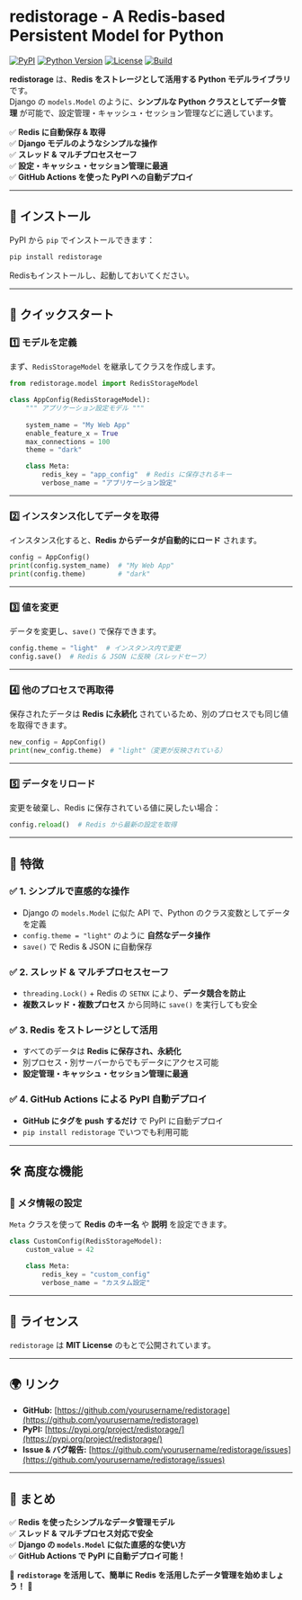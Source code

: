 # **redistorage - A Redis-based Persistent Model for Python**

[![PyPI](https://img.shields.io/pypi/v/redistorage)](https://pypi.org/project/redistorage/)
[![Python Version](https://img.shields.io/pypi/pyversions/redistorage)](https://pypi.org/project/redistorage/)
[![License](https://img.shields.io/pypi/l/redistorage)](https://github.com/yourusername/redistorage/blob/main/LICENSE)
[![Build](https://github.com/yourusername/redistorage/actions/workflows/pypi-publish.yml/badge.svg)](https://github.com/yourusername/redistorage/actions)

**redistorage** は、**Redis をストレージとして活用する Python モデルライブラリ** です。  
Django の `models.Model` のように、**シンプルな Python クラスとしてデータ管理** が可能で、設定管理・キャッシュ・セッション管理などに適しています。  

✅ **Redis に自動保存 & 取得**  
✅ **Django モデルのようなシンプルな操作**  
✅ **スレッド & マルチプロセスセーフ**  
✅ **設定・キャッシュ・セッション管理に最適**  
✅ **GitHub Actions を使った PyPI への自動デプロイ**

---

## **🔧 インストール**
PyPI から `pip` でインストールできます：
```bash
pip install redistorage
```
Redisもインストールし、起動しておいてください。

---

## **🚀 クイックスタート**
### **1️⃣ モデルを定義**
まず、`RedisStorageModel` を継承してクラスを作成します。

```python
from redistorage.model import RedisStorageModel

class AppConfig(RedisStorageModel):
    """ アプリケーション設定モデル """
    
    system_name = "My Web App"
    enable_feature_x = True
    max_connections = 100
    theme = "dark"

    class Meta:
        redis_key = "app_config"  # Redis に保存されるキー
        verbose_name = "アプリケーション設定"
```

---

### **2️⃣ インスタンス化してデータを取得**
インスタンス化すると、**Redis からデータが自動的にロード** されます。
```python
config = AppConfig()
print(config.system_name)  # "My Web App"
print(config.theme)        # "dark"
```

---

### **3️⃣ 値を変更**
データを変更し、`save()` で保存できます。
```python
config.theme = "light"  # インスタンス内で変更
config.save()  # Redis & JSON に反映（スレッドセーフ）
```

---

### **4️⃣ 他のプロセスで再取得**
保存されたデータは **Redis に永続化** されているため、別のプロセスでも同じ値を取得できます。
```python
new_config = AppConfig()
print(new_config.theme)  # "light"（変更が反映されている）
```

---

### **5️⃣ データをリロード**
変更を破棄し、Redis に保存されている値に戻したい場合：
```python
config.reload()  # Redis から最新の設定を取得
```

---

## **🔑 特徴**
### ✅ **1. シンプルで直感的な操作**
- Django の `models.Model` に似た API で、Python のクラス変数としてデータを定義
- `config.theme = "light"` のように **自然なデータ操作**
- `save()` で Redis & JSON に自動保存

### ✅ **2. スレッド & マルチプロセスセーフ**
- `threading.Lock()` + Redis の `SETNX` により、**データ競合を防止**
- **複数スレッド・複数プロセス** から同時に `save()` を実行しても安全

### ✅ **3. Redis をストレージとして活用**
- すべてのデータは **Redis に保存され、永続化**
- 別プロセス・別サーバーからでもデータにアクセス可能
- **設定管理・キャッシュ・セッション管理に最適**

### ✅ **4. GitHub Actions による PyPI 自動デプロイ**
- **GitHub にタグを push するだけ** で PyPI に自動デプロイ
- `pip install redistorage` でいつでも利用可能

---

## **🛠️ 高度な機能**
### **🔹 メタ情報の設定**
`Meta` クラスを使って **Redis のキー名** や **説明** を設定できます。
```python
class CustomConfig(RedisStorageModel):
    custom_value = 42

    class Meta:
        redis_key = "custom_config"
        verbose_name = "カスタム設定"
```

---

## **📜 ライセンス**
`redistorage` は **MIT License** のもとで公開されています。

---

## **🌍 リンク**
- **GitHub:** [https://github.com/yourusername/redistorage](https://github.com/yourusername/redistorage)
- **PyPI:** [https://pypi.org/project/redistorage/](https://pypi.org/project/redistorage/)
- **Issue & バグ報告:** [https://github.com/yourusername/redistorage/issues](https://github.com/yourusername/redistorage/issues)

---

## **🎯 まとめ**
✅ **Redis を使ったシンプルなデータ管理モデル**  
✅ **スレッド & マルチプロセス対応で安全**  
✅ **Django の `models.Model` に似た直感的な使い方**  
✅ **GitHub Actions で PyPI に自動デプロイ可能！**  

🚀 **`redistorage` を活用して、簡単に Redis を活用したデータ管理を始めましょう！** 🎉